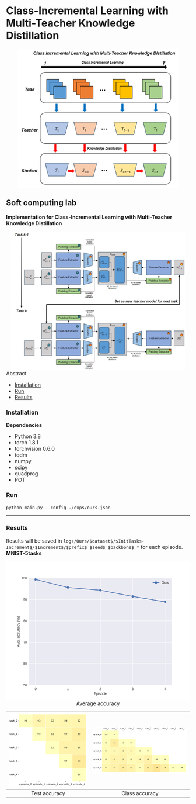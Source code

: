 # Class-Incremental Learning with Multi-Teacher Knowledge Distillation

<center>
<img src="./assets/4.png" alt="abc" height="380" style="vertical-align:middle">
</center>

**Soft computing lab**
---

<strong> Implementation for Class-Incremental Learning with Multi-Teacher Knowledge Distillation </strong>
<center>
<img src="./assets/5.png" alt="abc" height="380" style="vertical-align:middle">
</center>
Abstract

- [Installation](#installation)
- [Run](#run-experiment)
- [Results](#results)



### Installation
**Dependencies**
* Python 3.8
* torch 1.8.1
* torchvision 0.6.0
* tqdm
* numpy
* scipy
* quadprog
* POT


### Run
```
python main.py --config ./exps/ours.json
```
******

### Results
Results will be saved in `logs/Ours/$dataset$/$InitTasks-Increment$/$Increment$/$prefix$_$seed$_$backbone$_*` for each episode.
**MNIST-5tasks**
<center>
<img src="./assets/3.png" alt="abc" height="380" style="vertical-align:middle">
</center>
<center>Average accuracy</center>

|![](./assets/1.png)|![](./assets/2.png)|
|:---:|:---:|
|Test accuracy|Class accuracy|